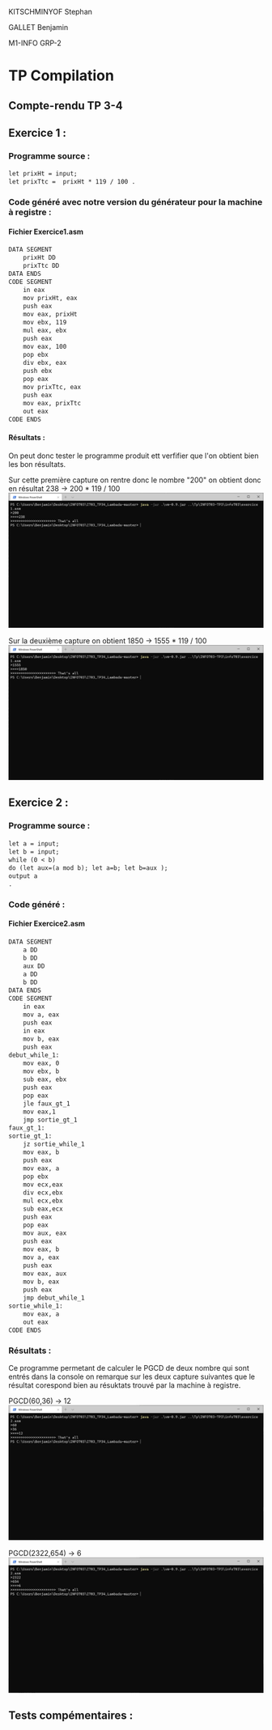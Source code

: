 KITSCHMINYOF Stephan

GALLET Benjamin

M1-INFO     GRP-2

# TP Compilation

## Compte-rendu TP 3-4

## Exercice 1 :

### Programme source :

~~~
let prixHt = input;
let prixTtc =  prixHt * 119 / 100 .
~~~

### Code généré avec notre version du générateur pour la machine à registre :

#### Fichier Exercice1.asm
~~~
DATA SEGMENT
	prixHt DD
	prixTtc DD
DATA ENDS
CODE SEGMENT
    in eax
    mov prixHt, eax
    push eax
    mov eax, prixHt
    mov ebx, 119
    mul eax, ebx
    push eax
    mov eax, 100
    pop ebx
    div ebx, eax
    push ebx
    pop eax
    mov prixTtc, eax
    push eax
    mov eax, prixTtc
    out eax
CODE ENDS
~~~

#### Résultats :
On peut donc tester le programme produit ett verfifier que l'on obtient bien les bon résultats.

Sur cette première capture on rentre donc le nombre "200" on obtient donc en résultat 238 -> 200 * 119 / 100
![Capture 1](./img/Capture1.PNG)

Sur la deuxième capture on obtient 1850 -> 1555 * 119 / 100 
![Capture 2](./img/Capture2.PNG)

## Exercice 2 :

### Programme source :

~~~
let a = input;
let b = input;
while (0 < b)
do (let aux=(a mod b); let a=b; let b=aux );
output a
.
~~~

### Code généré :

#### Fichier Exercice2.asm
~~~
DATA SEGMENT
	a DD
	b DD
	aux DD
	a DD
	b DD
DATA ENDS
CODE SEGMENT
    in eax
    mov a, eax
    push eax
    in eax
    mov b, eax
    push eax
debut_while_1:
    mov eax, 0
    mov ebx, b
    sub eax, ebx
    push eax
    pop eax
    jle faux_gt_1
    mov eax,1
    jmp sortie_gt_1
faux_gt_1:
sortie_gt_1:
    jz sortie_while_1
    mov eax, b
    push eax
    mov eax, a
    pop ebx
    mov ecx,eax
    div ecx,ebx
    mul ecx,ebx
    sub eax,ecx
    push eax
    pop eax
    mov aux, eax
    push eax
    mov eax, b
    mov a, eax
    push eax
    mov eax, aux
    mov b, eax
    push eax
    jmp debut_while_1
sortie_while_1:
    mov eax, a
    out eax
CODE ENDS
~~~

### Résultats :

Ce programme permetant de calculer le PGCD de deux nombre qui sont entrés dans la console on remarque sur les deux capture suivantes que le résultat corespond bien au résuktats trouvé par la machine à registre.

PGCD(60,36) -> 12
![Capture 3](./img/Capture3.PNG)

PGCD(2322,654) -> 6
![Capture 4](./img/Capture4.PNG)
## Tests compémentaires :
